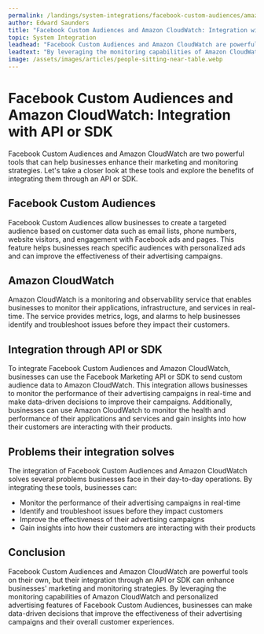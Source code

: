 ```yaml
---
permalink: /landings/system-integrations/facebook-custom-audiences/amazon-cloudwatch
author: Edward Saunders
title: "Facebook Custom Audiences and Amazon CloudWatch: Integration with API or SDK"
topic: System Integration
leadhead: "Facebook Custom Audiences and Amazon CloudWatch are powerful tools on their own, but their integration through an API or SDK can enhance businesses' marketing and monitoring strategies"
leadtext: "By leveraging the monitoring capabilities of Amazon CloudWatch and personalized advertising features of Facebook Custom Audiences, businesses can make data-driven decisions that improve the effectiveness of their advertising campaigns and their overall customer experiences."
image: /assets/images/articles/people-sitting-near-table.webp
---
```

<div class="arttext">      <h1>Facebook Custom Audiences and Amazon CloudWatch: Integration with API or SDK</h1>
      <p>Facebook Custom Audiences and Amazon CloudWatch are two powerful tools that can help businesses enhance their marketing and monitoring strategies. Let's take a closer look at these tools and explore the benefits of integrating them through an API or SDK.</p>
      <h2>Facebook Custom Audiences</h2>
      <p>Facebook Custom Audiences allow businesses to create a targeted audience based on customer data such as email lists, phone numbers, website visitors, and engagement with Facebook ads and pages. This feature helps businesses reach specific audiences with personalized ads and can improve the effectiveness of their advertising campaigns.</p>
      <h2>Amazon CloudWatch</h2>
      <p>Amazon CloudWatch is a monitoring and observability service that enables businesses to monitor their applications, infrastructure, and services in real-time. The service provides metrics, logs, and alarms to help businesses identify and troubleshoot issues before they impact their customers.</p>
      <h2>Integration through API or SDK</h2>
      <p>To integrate Facebook Custom Audiences and Amazon CloudWatch, businesses can use the Facebook Marketing API or SDK to send custom audience data to Amazon CloudWatch. This integration allows businesses to monitor the performance of their advertising campaigns in real-time and make data-driven decisions to improve their campaigns. Additionally, businesses can use Amazon CloudWatch to monitor the health and performance of their applications and services and gain insights into how their customers are interacting with their products.</p>
      <h2>Problems their integration solves</h2>
      <p>The integration of Facebook Custom Audiences and Amazon CloudWatch solves several problems businesses face in their day-to-day operations. By integrating these tools, businesses can:</p>
      <ul>
         <li>Monitor the performance of their advertising campaigns in real-time</li>
         <li>Identify and troubleshoot issues before they impact customers</li>
         <li>Improve the effectiveness of their advertising campaigns</li>
         <li>Gain insights into how their customers are interacting with their products</li>
      </ul>
      <h2>Conclusion</h2>
      <p>Facebook Custom Audiences and Amazon CloudWatch are powerful tools on their own, but their integration through an API or SDK can enhance businesses' marketing and monitoring strategies. By leveraging the monitoring capabilities of Amazon CloudWatch and personalized advertising features of Facebook Custom Audiences, businesses can make data-driven decisions that improve the effectiveness of their advertising campaigns and their overall customer experiences.</p>
</div>
